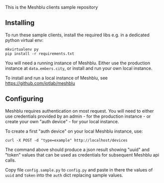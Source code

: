 This is the Meshblu clients sample repository

Installing
----------

To run these sample clients, install the required libs
e.g. in a dedicated python virtual env:

	mkvirtualenv py
	pip install -r requirements.txt


You will need a running instance of Meshblu.
Either use the production instance at `data.embers.city`,
or install and run your own local instance.

To install and run a local instance of Meshblu,
see https://github.com/iotlab/meshblu


Configuring
-----------

Meshblu requires authentication on most request.  You will need to either
use credentials provided by an admin - for the production instance - or
create your own "auth device" - for your local instance.

To create a first "auth device" on your local Meshblu instance, use:

	curl -X POST -d "type=example" http://localhost/devices

The command above should produce a json result showing "uuid" and "token"
values that can be used as credentials for subsequent Meshblu api calls.

Copy file `config.sample.py` to `config.py` and paste in there the values
of `uuid` and `token` into the `auth` dict replacing sample values.
